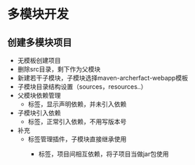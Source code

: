 # 多模块开发

## 创建多模块项目

* 无模板创建项目
* 删除src目录，剩下作为父模块
* 新建若干子模块，子模块选择maven-archerfact-webapp模板
* 子模块目录结构设置（sources，resources..）
* 父模块依赖管理
  * 标签<dependencyManagement>，显示声明依赖，并未引入依赖
* 子模块引入依赖
  * 标签<dependencies>，正常引入依赖，不用写版本号
* 补充
  * 标签<pluginManagement>管理插件，子模块直接继承使用
    * 标签<dependency>，项目间相互依赖，将子项目当做jar包使用